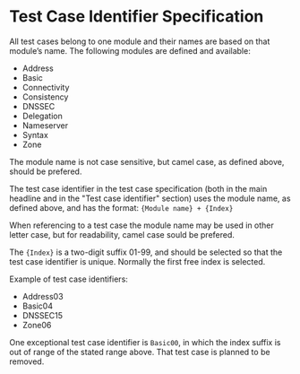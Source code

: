 # Test Case Identifier Specification

All test cases belong to one module and their names are based on that module’s
name. The following modules are defined and available:

* Address
* Basic
* Connectivity
* Consistency
* DNSSEC
* Delegation
* Nameserver
* Syntax
* Zone

The module name is not case sensitive, but camel case, as defined above,
should be prefered.

The test case identifier in the test case specification (both in the main
headline and in the "Test case identifier" section) uses the module name,
as defined above, and has the format: `{Module name} + {Index}`

When referencing to a test case the module name may be used in other letter
case, but for readability, camel case sould be prefered.

The `{Index}` is a two-digit suffix 01-99, and should be selected so that the test
case identifier is unique. Normally the first free index is selected.

Example of test case identifiers:

* Address03
* Basic04
* DNSSEC15
* Zone06

One exceptional test case identifier is `Basic00`, in which the index
suffix is out of range of the stated range above. That test case is planned to
be removed.
